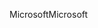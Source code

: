 <span data-ttu-id="358d0-101">Microsoft</span><span class="sxs-lookup"><span data-stu-id="358d0-101">Microsoft</span></span>